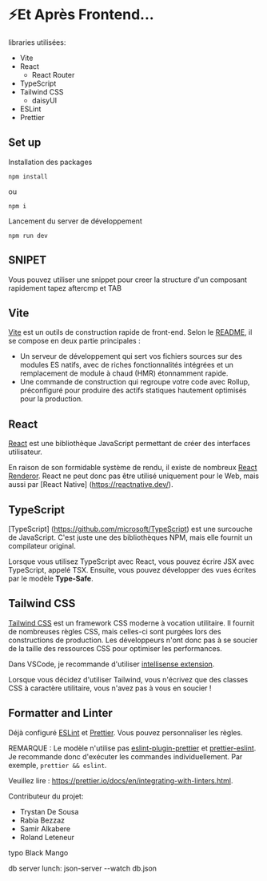 # ⚡Et Après Frontend...

libraries utilisées:

- Vite
- React
  - React Router
- TypeScript
- Tailwind CSS
  - daisyUI
- ESLint
- Prettier

## Set up

Installation des packages

```shell
npm install
```

ou

```shell
npm i
```

Lancement du server de développement

```shell
npm run dev
```

## SNIPET

Vous pouvez utiliser une snippet pour creer la structure d'un composant rapidement
tapez aftercmp et TAB

## Vite

[Vite](https://github.com/vitejs/vite) est un outils de construction rapide de front-end.
Selon le [README](https://github.com/vitejs/vite/blob/main/README.md),
il se compose en deux partie principales :

- Un serveur de développement qui sert vos fichiers sources sur des modules ES natifs, avec de riches fonctionnalités intégrées et un remplacement de module à chaud (HMR) étonnamment rapide.
- Une commande de construction qui regroupe votre code avec Rollup, préconfiguré pour produire des actifs statiques hautement optimisés pour la production.

## React

[React](https://github.com/facebook/react) est une bibliothèque JavaScript permettant de créer des interfaces utilisateur.

En raison de son formidable système de rendu, il existe de nombreux [React Renderor](https://github.com/chentsulin/awesome-react-renderer). React ne peut donc pas être utilisé uniquement pour le Web, mais aussi par [React Native] (https://reactnative.dev/).

## TypeScript

[TypeScript] (https://github.com/microsoft/TypeScript) est une surcouche de JavaScript. C'est juste une des bibliothèques NPM, mais elle fournit un compilateur original.

Lorsque vous utilisez TypeScript avec React, vous pouvez écrire JSX avec TypeScript, appelé TSX. Ensuite, vous pouvez développer des vues écrites par le modèle **Type-Safe**.

## Tailwind CSS

[Tailwind CSS](https://tailwindcss.com/) est un framework CSS moderne à vocation utilitaire. Il fournit de nombreuses règles CSS, mais celles-ci sont purgées lors des constructions de production. Les développeurs n'ont donc pas à se soucier de la taille des ressources CSS pour optimiser les performances.

Dans VSCode, je recommande d'utiliser [intellisense extension](https://tailwindcss.com/docs/intellisense).

Lorsque vous décidez d'utiliser Tailwind, vous n'écrivez que des classes CSS à caractère utilitaire, vous n'avez pas à vous en soucier !

## Formatter and Linter

Déjà configuré [ESLint](https://eslint.org/) et [Prettier](https://prettier.io/). Vous pouvez personnaliser les règles.

REMARQUE : Le modèle n'utilise pas [eslint-plugin-prettier](https://github.com/prettier/eslint-plugin-prettier) et [prettier-eslint](https://github.com/prettier/prettier-eslint). Je recommande donc d'exécuter les commandes individuellement. Par exemple, `prettier && eslint`.

Veuillez lire : https://prettier.io/docs/en/integrating-with-linters.html.

Contributeur du projet:

- Trystan De Sousa
- Rabia Bezzaz
- Samir Alkabere
- Roland Leteneur

typo Black Mango

db server lunch: json-server --watch db.json
